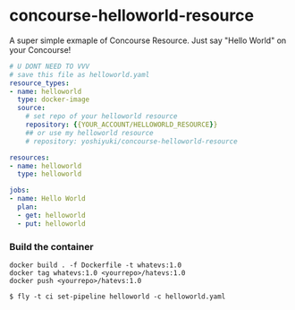 # concourse-helloworld-resource
A super simple exmaple of Concourse Resource. Just say "Hello World" on your Concourse!

```yaml
# U DONT NEED TO VVV
# save this file as helloworld.yaml
resource_types:
- name: helloworld
  type: docker-image
  source:
    # set repo of your helloworld resource
    repository: {{YOUR_ACCOUNT/HELLOWORLD_RESOURCE}}
    ## or use my helloworld resource
    # repository: yoshiyuki/concourse-helloworld-resource

resources:
- name: helloworld
  type: helloworld

jobs:
- name: Hello World
  plan:
  - get: helloworld
  - put: helloworld
```

### Build the container
```
docker build . -f Dockerfile -t whatevs:1.0
docker tag whatevs:1.0 <yourrepo>/hatevs:1.0
docker push <yourrepo>/hatevs:1.0
```

```shell
$ fly -t ci set-pipeline helloworld -c helloworld.yaml
```
